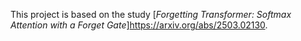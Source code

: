 This project is based on the study [*Forgetting Transformer: Softmax Attention with a Forget Gate*]https://arxiv.org/abs/2503.02130.
